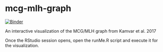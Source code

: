# mcg-mlh-graph


[![Binder](http://mybinder.org/badge.svg)](https://mybinder.org/v2/gh/zkamvar/mcg-mlh-graph/master)

An interactive visualization of the MCG/MLH graph from Kamvar et al. 2017

Once the RStudio session opens, open the runMe.R script and execute it for the visualization.
